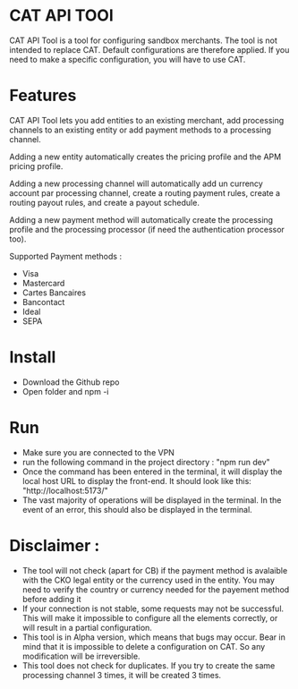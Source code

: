 # CAT API TOOl
CAT API Tool is a tool for configuring sandbox merchants.
The tool is not intended to replace CAT.
Default configurations are therefore applied. If you need to make a specific configuration, you will have to use CAT.

# Features
CAT API Tool lets you add entities to an existing merchant, add processing channels to an existing entity or add payment methods to a processing channel.

Adding a new entity automatically creates the pricing profile and the APM pricing profile.

Adding a new processing channel will automatically add un currency account par processing channel, create a routing payment rules, create a routing payout rules, and create a payout schedule.

Adding a new payment method will automatically create the processing profile and the processing processor (if need the authentication processor too).

Supported Payment methods : 
- Visa
- Mastercard
- Cartes Bancaires
- Bancontact
- Ideal
- SEPA

# Install
- Download the Github repo
- Open folder and npm -i

# Run 
- Make sure you are connected to the VPN 
- run the following command in the project directory : "npm run dev"
- Once the command has been entered in the terminal, it will display the local host URL to display the front-end. It should look like this: "http://localhost:5173/"
- The vast majority of operations will be displayed in the terminal. In the event of an error, this should also be displayed in the terminal.

# Disclaimer : 
- The tool will not check (apart for CB) if the payment method is avalaible with the CKO legal entity or the currency used in the entity. You may need to verify the country or currency needed for the payement method before adding it
- If your connection is not stable, some requests may not be successful. This will make it impossible to configure all the elements correctly, or will result in a partial configuration.
- This tool is in Alpha version, which means that bugs may occur. Bear in mind that it is impossible to delete a configuration on CAT. So any modification will be irreversible.
- This tool does not check for duplicates. If you try to create the same processing channel 3 times, it will be created 3 times.
